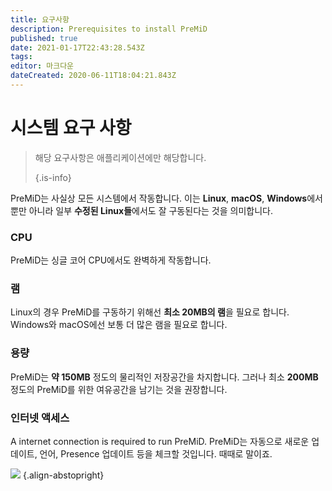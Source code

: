 ```yaml
---
title: 요구사항
description: Prerequisites to install PreMiD
published: true
date: 2021-01-17T22:43:28.543Z
tags:
editor: 마크다운
dateCreated: 2020-06-11T18:04:21.843Z
---
```


# 시스템 요구 사항

> 해당 요구사항은 애플리케이션에만 해당합니다. 
> 
> {.is-info}

PreMiD는 사실상 모든 시스템에서 작동합니다. 이는 **Linux**, **macOS**, **Windows**에서 뿐만 아니라 일부 **수정된 Linux들**에서도 잘 구동된다는 것을 의미합니다.

### CPU
PreMiD는 싱글 코어 CPU에서도 완벽하게 작동합니다.

### 램
Linux의 경우 PreMiD를 구동하기 위해선 **최소 20MB의 램**을 필요로 합니다. Windows와 macOS에선 보통 더 많은 램을 필요로 합니다.

### 용량
PreMiD는 **약 150MB** 정도의 물리적인 저장공간을 차지합니다. 그러나 최소 **200MB**정도의 PreMiD를 위한 여유공간을 남기는 것을 권장합니다.

### 인터넷 액세스
A internet connection is required to run PreMiD. PreMiD는 자동으로 새로운 업데이트, 언어, Presence 업데이트 등을 체크할 것입니다. 때때로 말이죠.

![](https://a.icons8.com/ViUXyjOj/f4tFww/svg.svg) {.align-abstopright}